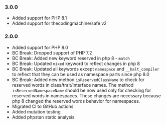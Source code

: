 ### 3.0.0
* Added support for PHP 8.1 
* Added support for thecodingmachine/safe v2

### 2.0.0

* Added support for PHP 8.0
* BC Break: Dropped support of PHP 7.2
* BC Break: Added new keyword reserved in php 8 - `match`
* BC Break: Updated `mixed` keyword to reflect changes in php 8
* BC Break: Updated all keywords except `namespace` and `__halt_compiler` 
  to reflect that they can be used as namespace parts since php 8.0
* BC Break: Added new method `isReservedClassName` to check for reserved words in 
  class/trait/interface names. The method `isReservedNamespaceName` should
  be now used only for checking for reserved words in namespaces.
  These changes are necessary because php 8 changed the reserved words behavior for namespaces.
* Migrated CI to GitHub actions
* Added mutation testing
* Added phpstan static analysis
